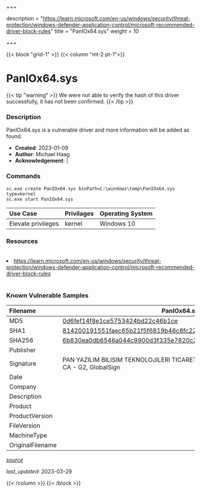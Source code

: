 +++

description = "https://learn.microsoft.com/en-us/windows/security/threat-protection/windows-defender-application-control/microsoft-recommended-driver-block-rules"
title = "PanIOx64.sys"
weight = 10

+++


{{< block "grid-1" >}}
{{< column "mt-2 pt-1">}}


# PanIOx64.sys 


{{< tip "warning" >}}
We were not able to verify the hash of this driver successfully, it has not been confirmed.
{{< /tip >}}


### Description

PanIOx64.sys is a vulnerable driver and more information will be added as found.

- **Created**: 2023-01-09
- **Author**: Michael Haag
- **Acknowledgement**:  | [](https://twitter.com/)

### Commands

```
sc.exe create PanIOx64.sys binPath=C:\windows\temp\PanIOx64.sys type=kernel
sc.exe start PanIOx64.sys
```

| Use Case | Privilages | Operating System | 
|:---- | ---- | ---- |
| Elevate privileges | kernel | Windows 10 |

### Resources
<br>
<li><a href=" https://learn.microsoft.com/en-us/windows/security/threat-protection/windows-defender-application-control/microsoft-recommended-driver-block-rules"> https://learn.microsoft.com/en-us/windows/security/threat-protection/windows-defender-application-control/microsoft-recommended-driver-block-rules</a></li>
<br>

### Known Vulnerable Samples

| Filename | PanIOx64.sys |
|:---- | ---- | 
| MD5 | <a href="https://www.virustotal.com/gui/file/0d6fef14f8e1ce5753424bd22c46b1ce">0d6fef14f8e1ce5753424bd22c46b1ce</a> |
| SHA1 | <a href="https://www.virustotal.com/gui/file/814200191551faec65b21f5f6819b46c8fc227a3">814200191551faec65b21f5f6819b46c8fc227a3</a> |
| SHA256 | <a href="https://www.virustotal.com/gui/file/6b830ea0db6546a044c9900d3f335e7820c2a80e147b0751641899d1a5aa8f74">6b830ea0db6546a044c9900d3f335e7820c2a80e147b0751641899d1a5aa8f74</a> |
| Publisher |  |
| Signature | PAN YAZILIM BILISIM TEKNOLOJILERI TICARET LTD. STI., GlobalSign CodeSigning CA - G2, GlobalSign   |
| Date |  |
| Company |  |
| Description |  |
| Product |  |
| ProductVersion |  |
| FileVersion |  |
| MachineType |  |
| OriginalFilename |  |



[*source*](https://github.com/magicsword-io/LOLDrivers/tree/main/yaml/paniox64.sys.yml)

*last_updated:* 2023-03-29








{{< /column >}}
{{< /block >}}
